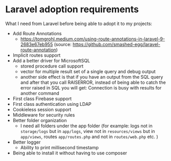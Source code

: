 # Laravel adoption requirements

What I need from Laravel before being able to adopt it to my projects:

 * Add Route Annotations
    * https://tomgrohl.medium.com/using-route-annotations-in-laravel-9-2683e67eb955 (source: https://github.com/smashed-egg/laravel-route-annotation)
 * Implicit routes support
 * Add a better driver for MicrosoftSQL
    * stored procedure call support
    * vector for multiple result set of a single query and debug output
    * another side effect is that if you have an output from the SQL query and after that you call RAISERROR, instead of being able to catch the error raised in SQL you will get: Connection is busy with results for another command
 * First class Firebase support
 * First class authentication using LDAP
 * Cookieless session support
 * Middleware for security rules
 * Better folder organization
    * I need all folders under the app folder (for example: logs not in `storage/logs` but in `app/logs`, view not in `resources/views` but in `app/views`, routes `app/routes.php` and not in `routes/web.php` etc. )
 * Better logger
    * Ability to print millisecond timestamp
 * Being able to install it without having to use composer 
